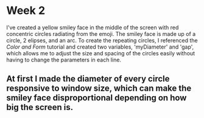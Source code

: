 # Week 2
I've created a yellow smiley face in the middle of the screen with red concentric circles radiating from the emoji. The smiley face is made up of a circle, 2 elipses, and an arc. To create the repeating circles, I referenced the *Color and Form* tutorial and created two variables, 'myDiameter' and 'gap', which allows me to adjust the size and spacing of the circles easily without having to change the parameters in each line.

At first I made the diameter of every circle responsive to window size, which can make the smiley face disproportional depending on how big the screen is. 
---

